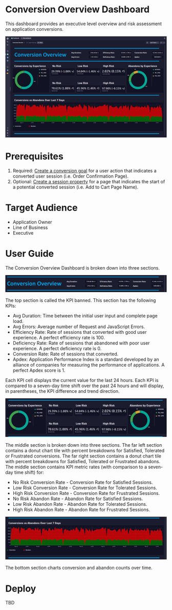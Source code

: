 # Conversion Overview Dashboard
This dashboard provides an executive level overview and risk assessment on application conversions.

![Conversion Overview Dashboard](ConversionOverview.png)

# Prerequisites

1. Required: [Create a conversion goal](https://www.dynatrace.com/support/help/platform-modules/digital-experience/web-applications/analyze-and-use/define-conversion-goals) for a user action that indicates a converted user session (i.e. Order Confirmation Page).
2. Optional: [Create a session property](https://www.dynatrace.com/support/help/platform-modules/digital-experience/web-applications/additional-configuration/define-user-action-and-session-properties) for a page that indicates the start of a potential converted session (i.e. Add to Cart Page Name).

# Target Audience

- Application Owner
- Line of Business
- Executive

# User Guide

The Conversion Overview Dashboard is broken down into three sections.

![Conversion Overview Dashboard](ConversionOverview-1.png)

The top section is called the KPI banned. This section has the following KPIs:
- Avg Duration: Time between the initial user input and complete page load.
- Avg Errors: Average number of Request and JavaScript Errors.
- Efficiency Rate: Rate of sessions that converted with good user experience. A perfect efficiency rate is 100.
- Deficiency Rate: Rate of sessions that abandoned with poor user experience. A perfect deficiency rate is 0.
- Conversion Rate: Rate of sessions that converted.
- Apdex: Application Performance Index is a standard developed by an alliance of companies for measuring the performance of applications. A perfect Apdex score is 1.

Each KPI cell displays the current value for the last 24 hours. Each KPI is compared to a seven-day time shift over the past 24 hours and will display, in parentheses, the KPI difference and trend direction.

![Conversion Overview Dashboard](ConversionOverview-2.png)

The middle section is broken down into three sections. The far left section contains a donut chart tile with percent breakdowns for Satisfied, Tolerated or Frustrated conversions. The far right section contains a donut chart tile with percent breakdowns for Satisfied, Tolerated or Frustrated abandons. The middle section contains KPI metric rates (with comparison to a seven-day time shift) for: 
- No Risk Conversion Rate - Conversion Rate for Satisfied Sessions.
- Low Risk Conversion Rate - Conversion Rate for Tolerated Sessions.
- High Risk Conversion Rate - Conversion Rate for Frustrated Sessions.
- No Risk Abandon Rate - Abandon Rate for Satisfied Sessions.
- Low Risk Abandon Rate - Abandon Rate for Tolerated Sessions.
- High Risk Abandon Rate - Abandon Rate for Frustrated Sessions.
 
![Conversion Overview Dashboard](ConversionOverview-3.png)

The bottom section charts conversion and abandon counts over time. 

# Deploy

TBD
